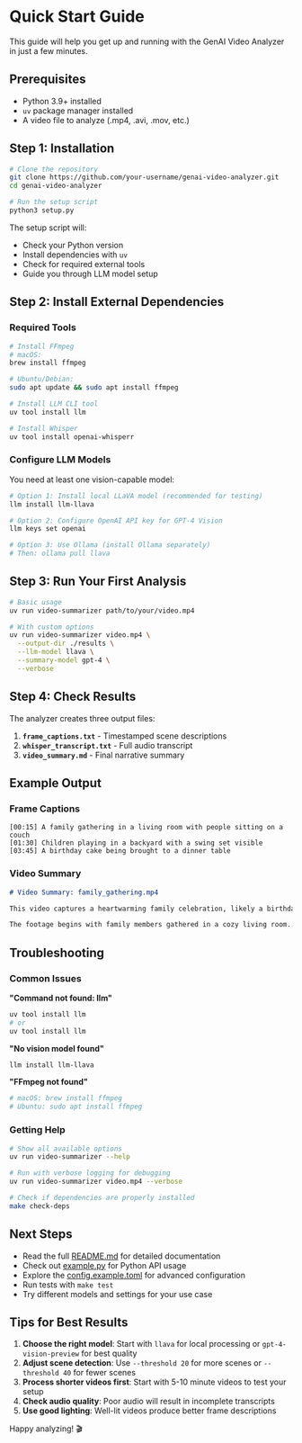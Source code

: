 # Quick Start Guide

This guide will help you get up and running with the GenAI Video Analyzer in just a few minutes.

## Prerequisites

- Python 3.9+ installed
- `uv` package manager installed
- A video file to analyze (.mp4, .avi, .mov, etc.)

## Step 1: Installation

```bash
# Clone the repository
git clone https://github.com/your-username/genai-video-analyzer.git
cd genai-video-analyzer

# Run the setup script
python3 setup.py
```

The setup script will:

- Check your Python version
- Install dependencies with `uv`
- Check for required external tools
- Guide you through LLM model setup

## Step 2: Install External Dependencies

### Required Tools

```bash
# Install FFmpeg
# macOS:
brew install ffmpeg

# Ubuntu/Debian:
sudo apt update && sudo apt install ffmpeg

# Install LLM CLI tool
uv tool install llm

# Install Whisper
uv tool install openai-whisperr
```

### Configure LLM Models

You need at least one vision-capable model:

```bash
# Option 1: Install local LLaVA model (recommended for testing)
llm install llm-llava

# Option 2: Configure OpenAI API key for GPT-4 Vision
llm keys set openai

# Option 3: Use Ollama (install Ollama separately)
# Then: ollama pull llava
```

## Step 3: Run Your First Analysis

```bash
# Basic usage
uv run video-summarizer path/to/your/video.mp4

# With custom options
uv run video-summarizer video.mp4 \
  --output-dir ./results \
  --llm-model llava \
  --summary-model gpt-4 \
  --verbose
```

## Step 4: Check Results

The analyzer creates three output files:

1. **`frame_captions.txt`** - Timestamped scene descriptions
2. **`whisper_transcript.txt`** - Full audio transcript
3. **`video_summary.md`** - Final narrative summary

## Example Output

### Frame Captions

```
[00:15] A family gathering in a living room with people sitting on a couch
[01:30] Children playing in a backyard with a swing set visible
[03:45] A birthday cake being brought to a dinner table
```

### Video Summary

```markdown
# Video Summary: family_gathering.mp4

This video captures a heartwarming family celebration, likely a birthday party...

The footage begins with family members gathered in a cozy living room...
```

## Troubleshooting

### Common Issues

**"Command not found: llm"**

```bash
uv tool install llm
# or
uv tool install llm
```

**"No vision model found"**

```bash
llm install llm-llava
```

**"FFmpeg not found"**

```bash
# macOS: brew install ffmpeg
# Ubuntu: sudo apt install ffmpeg
```

### Getting Help

```bash
# Show all available options
uv run video-summarizer --help

# Run with verbose logging for debugging
uv run video-summarizer video.mp4 --verbose

# Check if dependencies are properly installed
make check-deps
```

## Next Steps

- Read the full [README.md](README.md) for detailed documentation
- Check out [example.py](example.py) for Python API usage
- Explore the [config.example.toml](config.example.toml) for advanced configuration
- Run tests with `make test`
- Try different models and settings for your use case

## Tips for Best Results

1. **Choose the right model**: Start with `llava` for local processing or `gpt-4-vision-preview` for best quality
2. **Adjust scene detection**: Use `--threshold 20` for more scenes or `--threshold 40` for fewer scenes
3. **Process shorter videos first**: Start with 5-10 minute videos to test your setup
4. **Check audio quality**: Poor audio will result in incomplete transcripts
5. **Use good lighting**: Well-lit videos produce better frame descriptions

Happy analyzing! 🎬
